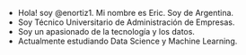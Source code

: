 - Hola! soy @enortiz1. Mi nombre es Eric. Soy de Argentina.
- Soy Técnico Universitario de Administración de Empresas.
- Soy un apasionado de la tecnología y los datos. 
- Actualmente estudiando Data Science y Machine Learning.
